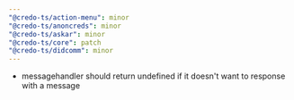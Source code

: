 ```yaml
---
"@credo-ts/action-menu": minor
"@credo-ts/anoncreds": minor
"@credo-ts/askar": minor
"@credo-ts/core": patch
"@credo-ts/didcomm": minor
---
```


- messagehandler should return undefined if it doesn't want to response with a message
